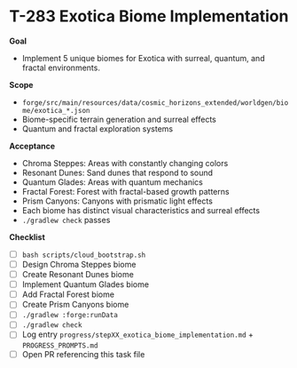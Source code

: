 # T-283 Exotica Biome Implementation

**Goal**

- Implement 5 unique biomes for Exotica with surreal, quantum, and fractal environments.

**Scope**

- `forge/src/main/resources/data/cosmic_horizons_extended/worldgen/biome/exotica_*.json`
- Biome-specific terrain generation and surreal effects
- Quantum and fractal exploration systems

**Acceptance**

- Chroma Steppes: Areas with constantly changing colors
- Resonant Dunes: Sand dunes that respond to sound
- Quantum Glades: Areas with quantum mechanics
- Fractal Forest: Forest with fractal-based growth patterns
- Prism Canyons: Canyons with prismatic light effects
- Each biome has distinct visual characteristics and surreal effects
- `./gradlew check` passes

**Checklist**

- [ ] `bash scripts/cloud_bootstrap.sh`
- [ ] Design Chroma Steppes biome
- [ ] Create Resonant Dunes biome
- [ ] Implement Quantum Glades biome
- [ ] Add Fractal Forest biome
- [ ] Create Prism Canyons biome
- [ ] `./gradlew :forge:runData`
- [ ] `./gradlew check`
- [ ] Log entry `progress/stepXX_exotica_biome_implementation.md` + `PROGRESS_PROMPTS.md`
- [ ] Open PR referencing this task file
